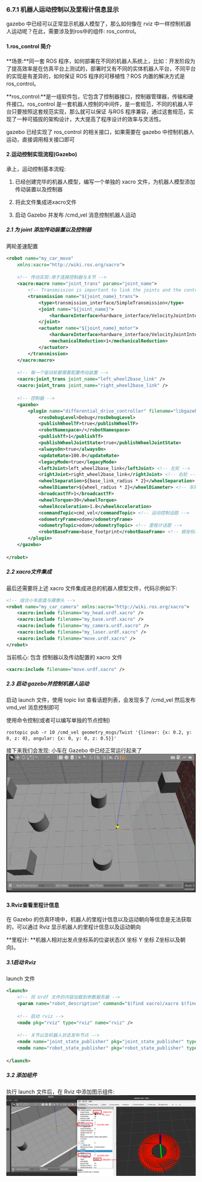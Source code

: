 ### 6.7.1 机器人运动控制以及里程计信息显示

gazebo 中已经可以正常显示机器人模型了，那么如何像在 rviz 中一样控制机器人运动呢？在此，需要涉及到ros中的组件: ros\_control。

#### 1.ros\_control 简介

**场景:**同一套 ROS 程序，如何部署在不同的机器人系统上，比如：开发阶段为了提高效率是在仿真平台上测试的，部署时又有不同的实体机器人平台，不同平台的实现是有差异的，如何保证 ROS 程序的可移植性？ROS 内置的解决方式是 ros\_control。

**ros\_control:**是一组软件包，它包含了控制器接口，控制器管理器，传输和硬件接口。ros\_control 是一套机器人控制的中间件，是一套规范，不同的机器人平台只要按照这套规范实现，那么就可以保证 与ROS 程序兼容，通过这套规范，实现了一种可插拔的架构设计，大大提高了程序设计的效率与灵活性。

gazebo 已经实现了 ros\_control 的相关接口，如果需要在 gazebo 中控制机器人运动，直接调用相关接口即可

#### 2.运动控制实现流程\(Gazebo\)

承上，运动控制基本流程:

1. 已经创建完毕的机器人模型，编写一个单独的 xacro 文件，为机器人模型添加传动装置以及控制器

2. 将此文件集成进xacro文件

3. 启动 Gazebo 并发布 /cmd\_vel 消息控制机器人运动

##### 2.1 为 joint 添加传动装置以及控制器

两轮差速配置

```xml
<robot name="my_car_move" 
    xmlns:xacro="http://wiki.ros.org/xacro">

    <!-- 传动实现:用于连接控制器与关节 -->
    <xacro:macro name="joint_trans" params="joint_name">
        <!-- Transmission is important to link the joints and the controller -->
        <transmission name="${joint_name}_trans">
            <type>transmission_interface/SimpleTransmission</type>
            <joint name="${joint_name}">
                <hardwareInterface>hardware_interface/VelocityJointInterface</hardwareInterface>
            </joint>
            <actuator name="${joint_name}_motor">
                <hardwareInterface>hardware_interface/VelocityJointInterface</hardwareInterface>
                <mechanicalReduction>1</mechanicalReduction>
            </actuator>
        </transmission>
    </xacro:macro>

    <!-- 每一个驱动轮都需要配置传动装置 -->
    <xacro:joint_trans joint_name="left_wheel2base_link" />
    <xacro:joint_trans joint_name="right_wheel2base_link" />

    <!-- 控制器 -->
    <gazebo>
        <plugin name="differential_drive_controller" filename="libgazebo_ros_diff_drive.so">
            <rosDebugLevel>Debug</rosDebugLevel>
            <publishWheelTF>true</publishWheelTF>
            <robotNamespace>/</robotNamespace>
            <publishTf>1</publishTf>
            <publishWheelJointState>true</publishWheelJointState>
            <alwaysOn>true</alwaysOn>
            <updateRate>100.0</updateRate>
            <legacyMode>true</legacyMode>
            <leftJoint>left_wheel2base_link</leftJoint> <!-- 左轮 -->
            <rightJoint>right_wheel2base_link</rightJoint> <!-- 右轮 -->
            <wheelSeparation>${base_link_radius * 2}</wheelSeparation> <!-- 车轮间距 -->
            <wheelDiameter>${wheel_radius * 2}</wheelDiameter> <!-- 车轮直径 -->
            <broadcastTF>1</broadcastTF>
            <wheelTorque>30</wheelTorque>
            <wheelAcceleration>1.8</wheelAcceleration>
            <commandTopic>cmd_vel</commandTopic> <!-- 运动控制话题 -->
            <odometryFrame>odom</odometryFrame> 
            <odometryTopic>odom</odometryTopic> <!-- 里程计话题 -->
            <robotBaseFrame>base_footprint</robotBaseFrame> <!-- 根坐标系 -->
        </plugin>
    </gazebo>

</robot>
```

##### 2.2 xacro文件集成

最后还需要将上述 xacro 文件集成进总的机器人模型文件，代码示例如下:

```xml
<!-- 组合小车底盘与摄像头 -->
<robot name="my_car_camera" xmlns:xacro="http://wiki.ros.org/xacro">
    <xacro:include filename="my_head.urdf.xacro" />
    <xacro:include filename="my_base.urdf.xacro" />
    <xacro:include filename="my_camera.urdf.xacro" />
    <xacro:include filename="my_laser.urdf.xacro" />
    <xacro:include filename="move.urdf.xacro" />
</robot>
```

当前核心: 包含 控制器以及传动配置的 xacro 文件

```xml
<xacro:include filename="move.urdf.xacro" />
```

##### 2.3 启动 gazebo并控制机器人运动

启动 launch 文件，使用 topic list 查看话题列表，会发现多了 /cmd\_vel 然后发布 vmd\_vel 消息控制即可

使用命令控制\(或者可以编写单独的节点控制\)

```
rostopic pub -r 10 /cmd_vel geometry_msgs/Twist '{linear: {x: 0.2, y: 0, z: 0}, angular: {x: 0, y: 0, z: 0.5}}'
```

接下来我们会发现: 小车在 Gazebo 中已经正常运行起来了![](/assets/gazebo运动控制.gif)

#### 3.Rviz查看里程计信息

在 Gazebo 的仿真环境中，机器人的里程计信息以及运动朝向等信息是无法获取的，可以通过 Rviz 显示机器人的里程计信息以及运动朝向

**里程计: **机器人相对出发点坐标系的位姿状态\(X 坐标 Y 坐标 Z坐标以及朝向\)。

##### 3.1启动 Rviz

launch 文件

```xml
<launch>
    <!-- 将 Urdf 文件的内容加载到参数服务器 -->
    <param name="robot_description" command="$(find xacro)/xacro $(find demo02_urdf_gazebo)/urdf/xacro/my_base_camera_laser.urdf.xacro" />

    <!-- 启动 rviz -->
    <node pkg="rviz" type="rviz" name="rviz" />

    <!-- 关节以及机器人状态发布节点 -->
    <node name="joint_state_publisher" pkg="joint_state_publisher" type="joint_state_publisher" />
    <node name="robot_state_publisher" pkg="robot_state_publisher" type="robot_state_publisher" />

</launch>
```

##### 3.2 添加组件

执行 launch 文件后，在 Rviz 中添加图示组件:![](/assets/21_Rviz显示里程计数据.png)

